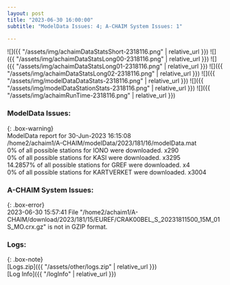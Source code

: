 ```yaml
---
layout: post
title: "2023-06-30 16:00:00"
subtitle: "ModelData Issues: 4; A-CHAIM System Issues: 1"

---
```


![]({{ "/assets/img/achaimDataStatsShort-2318116.png" | relative_url }})
![]({{ "/assets/img/achaimDataStatsLong00-2318116.png" | relative_url }})
![]({{ "/assets/img/achaimDataStatsLong01-2318116.png" | relative_url }})
![]({{ "/assets/img/achaimDataStatsLong02-2318116.png" | relative_url }})
![]({{ "/assets/img/modelDataDataStats-2318116.png" | relative_url }})
![]({{ "/assets/img/modelDataStationStats-2318116.png" | relative_url }})
![]({{ "/assets/img/achaimRunTime-2318116.png" | relative_url }})


### ModelData Issues:  
  
{: .box-warning}  
 ModelData report for 30-Jun-2023 16:15:08   
 /home2/achaim1/A-CHAIM/modelData/2023/181/16/modelData.mat   
 0% of all possible stations for IONO were downloaded. x290   
 0% of all possible stations for KASI were downloaded. x3295   
 14.2857% of all possible stations for GREF were downloaded. x4   
 0% of all possible stations for KARTVERKET were downloaded. x3004   
  
### A-CHAIM System Issues:  
  
{: .box-error}  
2023-06-30 15:57:41 File "/home2/achaim1/A-CHAIM/download/2023/181/15/EUREF/CRAK00BEL_S_20231811500_15M_01S_MO.crx.gz" is not in GZIP format.  

### Logs:  
  
{: .box-note}  
[Logs.zip]({{ "/assets/other/logs.zip" | relative_url }})  
[Log Info]({{ "/logInfo" | relative_url }})  
